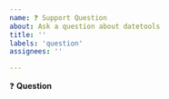 ```yaml
---
name: ❓ Support Question
about: Ask a question about datetools
title: ''
labels: 'question'
assignees: ''

---
```


:question: **Question**
<!-- Go ahead and ask your question here :) -->
